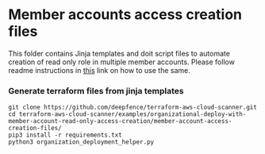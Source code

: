 # Member accounts access creation files

This folder contains Jinja templates and doit script files to automate creation of read only role in multiple member accounts. Please follow readme instructions in [this](https://github.com/deepfence/terraform-aws-cloud-scanner/tree/main/examples/organizational-deploy-with-member-account-read-only-access-creation) link on how to use the same.

### Generate terraform files from jinja templates
```shell
git clone https://github.com/deepfence/terraform-aws-cloud-scanner.git
cd terraform-aws-cloud-scanner/examples/organizational-deploy-with-member-account-read-only-access-creation/member-account-access-creation-files/
pip3 install -r requirements.txt
python3 organization_deployment_helper.py
```